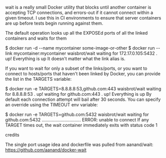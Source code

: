 wait is a really small Docker utility that blocks until another container is accepting TCP connections, and errors-out if it cannot connect within a given timeout. I use this in CI environments to ensure that server containers are up before tests begin running against them.

The default operation looks up all the EXPOSEd ports of all the linked containers and waits for them

$ docker run -d --name mycontainer some-image-or-other
$ docker run --link mycontainer:mycontainer waisbrot/wait
waiting for 172.17.0.105:5432  .  up!
Everything is up
It doesn't matter what the link alias is.

If you want to wait for only a subset of the links/ports, or you want to connect to hosts/ports that haven't been linked by Docker, you can provide the list in the TARGETS variable:

$ docker run -e TARGETS=8.8.8.8:53,github.com:443 waisbrot/wait
waiting for 8.8.8.8:53  .  up!
waiting for github.com:443  .  up!
Everything is up
By default each connection attempt will bail after 30 seconds. You can specify an override using the TIMEOUT env variable:

$ docker run -e TARGETS=github.com:5432 waisbrot/wait
waiting for github.com:5432  ...............................  ERROR: unable to connect
If any TARGET times out, the wait container immediately exits with status code 1

credits

The single port usage idea and dockerfile was pulled from aanand/wait: https://github.com/aanand/docker-wait

